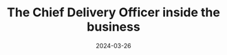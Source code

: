 ---
title: The Chief Delivery Officer inside the business
description: High-performance delivery at the heart of ambitious organisations
layout: section.njk
jumbotron: |
  A look at how the CDO relates to the rest of the business.
  
  In particular, how the CDO is different from a Chief Customer Officer, and how the CDO relates to the technical leadership or those leading other delivery-centric disciplines.
  
  And most important, understanding the relationship the CDO has with the Chief Executive Officer (CEO).
pending: true
date: 2024-03-26
eleventyNavigation:
  key: The CDO and the business
  parent: Handbook
  root: Handbook
  order: 40
tags:
  - '#handbookPromoted'
meta:
  title: The Chief Delivery Officer inside the business
  description: High-performance delivery at the heart of ambitious organisations
---